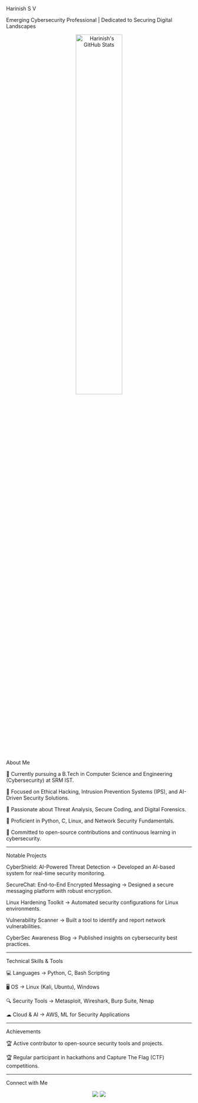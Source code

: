 Harinish S V

Emerging Cybersecurity Professional | Dedicated to Securing Digital Landscapes

<p align="center">
  <img src="https://github-readme-stats.vercel.app/api?username=harinish45&show_icons=true&theme=radical" alt="Harinish's GitHub Stats" width="50%">
</p>About Me

🔹 Currently pursuing a B.Tech in Computer Science and Engineering (Cybersecurity) at SRM IST.

🔹 Focused on Ethical Hacking, Intrusion Prevention Systems (IPS), and AI-Driven Security Solutions.

🔹 Passionate about Threat Analysis, Secure Coding, and Digital Forensics.

🔹 Proficient in Python, C, Linux, and Network Security Fundamentals.

🔹 Committed to open-source contributions and continuous learning in cybersecurity.



---

Notable Projects

CyberShield: AI-Powered Threat Detection → Developed an AI-based system for real-time security monitoring.

SecureChat: End-to-End Encrypted Messaging → Designed a secure messaging platform with robust encryption.

Linux Hardening Toolkit → Automated security configurations for Linux environments.

Vulnerability Scanner → Built a tool to identify and report network vulnerabilities.

CyberSec Awareness Blog → Published insights on cybersecurity best practices.



---

Technical Skills & Tools

💻 Languages → Python, C, Bash Scripting

🖥️ OS → Linux (Kali, Ubuntu), Windows

🔍 Security Tools → Metasploit, Wireshark, Burp Suite, Nmap

☁ Cloud & AI → AWS, ML for Security Applications


---

Achievements

🏆 Active contributor to open-source security tools and projects.

🏆 Regular participant in hackathons and Capture The Flag (CTF) competitions.



---

Connect with Me

<p align="center">
  <a href="https://github.com/harinish45"><img src="https://img.shields.io/badge/GitHub-000?style=for-the-badge&logo=github"></a>
  <a href="https://www.linkedin.com/in/harinish-s-v-1893652ab"><img src="https://img.shields.io/badge/LinkedIn-0077B5?style=for-the-badge&logo=linkedin"></a>
</p>


